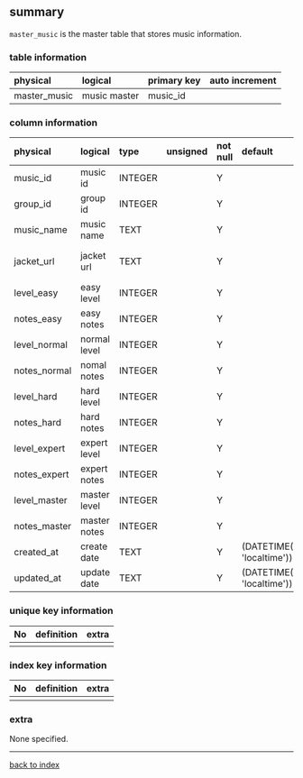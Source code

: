 ## summary
`master_music` is the master table that stores music information.

### table information
| physical     | logical      | primary key | auto increment |
|:-------------|:-------------|:------------|:---------------|
| master_music | music master | music_id    |                |

### column information
| physical     | logical      | type    | unsigned | not null | default                        | extra                           |
|:-------------|:-------------|:--------|:---------|:---------|:-------------------------------|:--------------------------------|
| music_id     | music id     | INTEGER |          | Y        |                                |                                 |
| group_id     | group id     | INTEGER |          | Y        |                                |                                 |
| music_name   | music name   | TEXT    |          | Y        |                                |                                 |
| jacket_url   | jacket url   | TEXT    |          | Y        |                                | description from root directory |
| level_easy   | easy level   | INTEGER |          | Y        |                                |                                 |
| notes_easy   | easy notes   | INTEGER |          | Y        |                                |                                 |
| level_normal | normal level | INTEGER |          | Y        |                                |                                 |
| notes_normal | nomal notes  | INTEGER |          | Y        |                                |                                 |
| level_hard   | hard level   | INTEGER |          | Y        |                                |                                 |
| notes_hard   | hard notes   | INTEGER |          | Y        |                                |                                 |
| level_expert | expert level | INTEGER |          | Y        |                                |                                 |
| notes_expert | expert notes | INTEGER |          | Y        |                                |                                 |
| level_master | master level | INTEGER |          | Y        |                                |                                 |
| notes_master | master notes | INTEGER |          | Y        |                                |                                 |
| created_at   | create date  | TEXT    |          | Y        | (DATETIME('now', 'localtime')) |                                 |
| updated_at   | update date  | TEXT    |          | Y        | (DATETIME('now', 'localtime')) |                                 |

### unique key information
| No | definition | extra |
|:---|:-----------|-------|
|    |            |       |

### index key information
| No | definition | extra |
|:---|:-----------|-------|
|    |            |       |

### extra
None specified.

---
[back to index](./index.md)